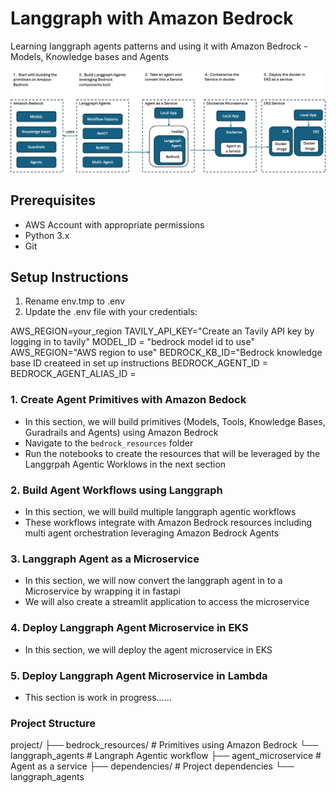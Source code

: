 # Langgraph with Amazon Bedrock

Learning langgraph agents patterns and using it with Amazon Bedrock - Models, Knowledge bases and Agents 

![alt text](image.png)
## Prerequisites

- AWS Account with appropriate permissions
- Python 3.x
- Git

## Setup Instructions

1.  Rename env.tmp to .env
2.  Update the .env file with your credentials:

AWS_REGION=your_region
TAVILY_API_KEY="Create an Tavily API key by logging in to tavily"
MODEL_ID = "bedrock model id to use"
AWS_REGION="AWS region to use"
BEDROCK_KB_ID="Bedrock knowledge base ID createed in set up instructions
BEDROCK_AGENT_ID = 
BEDROCK_AGENT_ALIAS_ID =

### 1. Create Agent Primitives with Amazon Bedock
- In this section, we will build primitives (Models, Tools, Knowledge Bases, Guradrails and Agents) using Amazon Bedrock
- Navigate to the `bedrock_resources` folder
- Run the notebooks to create the resources that will be leveraged by the Langgrpah Agentic Worklows in the next section

### 2. Build Agent Workflows using Langgraph
- In this section, we will build multiple langgraph agentic workflows 
- These workflows integrate with Amazon Bedrock resources including multi agent orchestration leveraging Amazon Bedrock Agents

### 3.  Langgraph Agent as a Microservice
- In this section, we will now convert the langgraph agent in to a Microservice by wrapping it in fastapi
- We will also create a streamlit application to access the microservice

### 4.  Deploy Langgraph Agent Microservice in EKS
- In this section, we will deploy the agent microservice in EKS


### 5.  Deploy Langgraph Agent Microservice in Lambda
- This section is work in progress......

### Project Structure

project/
├── bedrock_resources/    # Primitives using Amazon Bedrock
└── langgraph_agents      # Langraph Agentic workflow
├── agent_microservice    # Agent as a service
├── dependencies/         # Project dependencies
└── langgraph_agents 

